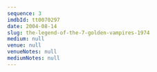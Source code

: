 ```yaml
---
sequence: 3
imdbId: tt0070297
date: 2004-08-14
slug: the-legend-of-the-7-golden-vampires-1974
medium: null
venue: null
venueNotes: null
mediumNotes: null
---
```



